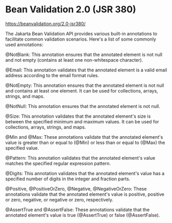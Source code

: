 # Bean Validation 2.0 (JSR 380)
https://beanvalidation.org/2.0-jsr380/

The Jakarta Bean Validation API provides various built-in annotations to facilitate common validation scenarios. Here's a list of some commonly used annotations:

@NotBlank: This annotation ensures that the annotated element is not null and not empty (contains at least one non-whitespace character).

@Email: This annotation validates that the annotated element is a valid email address according to the email format rules.

@NotEmpty: This annotation ensures that the annotated element is not null and contains at least one element. It can be used for collections, arrays, strings, and maps.

@NotNull: This annotation ensures that the annotated element is not null.

@Size: This annotation validates that the annotated element's size is between the specified minimum and maximum values. It can be used for collections, arrays, strings, and maps.

@Min and @Max: These annotations validate that the annotated element's value is greater than or equal to (@Min) or less than or equal to (@Max) the specified value.

@Pattern: This annotation validates that the annotated element's value matches the specified regular expression pattern.

@Digits: This annotation validates that the annotated element's value has a specified number of digits in the integer and fraction parts.

@Positive, @PositiveOrZero, @Negative, @NegativeOrZero: These annotations validate that the annotated element's value is positive, positive or zero, negative, or negative or zero, respectively.

@AssertTrue and @AssertFalse: These annotations validate that the annotated element's value is true (@AssertTrue) or false (@AssertFalse).